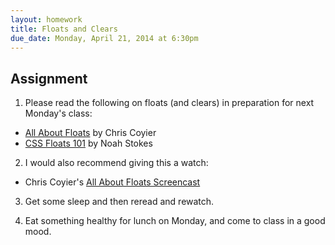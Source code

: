 ```yaml
---
layout: homework
title: Floats and Clears
due_date: Monday, April 21, 2014 at 6:30pm
---
```


Assignment
----------

1. Please read the following on floats (and clears) in preparation for next Monday's class:
  * [All About Floats](http://css-tricks.com/all-about-floats/) by Chris Coyier
  * [CSS Floats 101](http://alistapart.com/article/css-floats-101) by Noah Stokes

2. I would also recommend giving this a watch:
  * Chris Coyier's [All About Floats Screencast](http://css-tricks.com/video-screencasts/42-all-about-floats-screencast/)

3. Get some sleep and then reread and rewatch.

4. Eat something healthy for lunch on Monday, and come to class in a good mood.